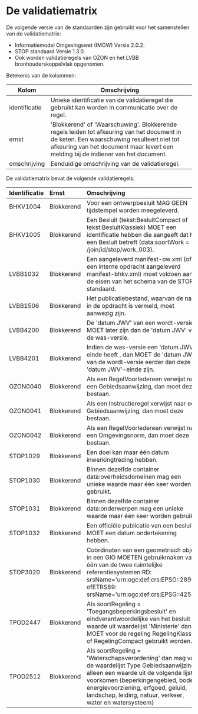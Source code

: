 
# De validatiematrix

De volgende versie van de standaarden zijn gebruikt voor het samenstellen van de validatiematrix:
- Informatiemodel Omgevingswet (IMOW) Versie 2.0.2.
- STOP standaard Versie 1.3.0.
- Ook worden validatieregels van OZON en het LVBB bronhouderskoppelvlak opgenomen.

Betekenis van de kolommen:

| Kolom         | Omschrijving |
|---------------|--------------|
| identificatie | Unieke identificatie van de validatieregel die gebruikt kan worden in communicatie over de regel. |
| ernst         | 'Blokkerend' of 'Waarschuwing'. Blokkerende regels leiden tot afkeuring van het document in de keten. Een waarschuwing resulteert niet tot afkeuring van het document maar levert een melding bij de indiener van het document. |
| omschrijving  | Eenduidige omschrijving van de validatieregel. |


De validatiematrix bevat de volgende validatieregels:

| Identificatie | Ernst | Omschrijving|
|:--------------|:------|:------------|
|BHKV1004|Blokkerend|Voor een ontwerpbesluit MAG GEEN tijdstempel worden meegeleverd.|
|BHKV1005|Blokkerend|Een Besluit (tekst:BesluitCompact of tekst:BesluitKlassiek) MOET een identificatie hebben die aangeeft dat het een Besluit betreft (data:soortWork = /join/id/stop/work_003).|
|LVBB1032|Blokkerend|Een aangeleverd manifest-ow.xml (of bij een interne opdracht aangeleverd manifest-bhkv.xml) moet voldoen aan de eisen van het schema van de STOP-standaard.|
|LVBB1506|Blokkerend|Het publicatiebestand, waarvan de naam in de opdracht is vermeld, moet aanwezig zijn.|
|LVBB4200|Blokkerend|De 'datum JWV' van een wordt-versie MOET later zijn dan de 'datum JWV' van de was-versie.|
|LVBB4201|Blokkerend|Indien de was-versie een 'datum JWV'-einde heeft , dan MOET de 'datum JWV' van de wordt-versie eerder dan deze 'datum JWV'-einde zijn.|
|OZON0040|Blokkerend|Als een RegelVoorIedereen verwijst naar een Gebiedsaanwijzing, dan moet deze bestaan.|
|OZON0041|Blokkerend|Als een Instructieregel verwijst naar een Gebiedsaanwijzing, dan moet deze bestaan.|
|OZON0042|Blokkerend|Als een RegelVoorIedereen verwijst naar een Omgevingsnorm, dan moet deze bestaan.|
|STOP1029|Blokkerend|Een doel kan maar één datum inwerkingtreding hebben.|
|STOP1030|Blokkerend|Binnen dezelfde container data:overheidsdomeinen mag een unieke waarde maar één keer worden gebruikt.|
|STOP1031|Blokkerend|Binnen dezelfde container data:onderwerpen mag een unieke waarde maar één keer worden gebruikt.|
|STOP1032|Blokkerend|Een officiële publicatie van een besluit MOET een datum ondertekening hebben.|
|STOP3020|Blokkerend|Coördinaten van een geometrisch object in een GIO MOETEN gebruikmaken van één van de twee ruimtelijke referentiesystemen:RD: srsName='urn:ogc:def:crs:EPSG::28992' ofETRS89: srsName='urn:ogc:def:crs:EPSG::4258'.|
|TPOD2447|Blokkerend|Als soortRegeling = 'Toegangsbeperkingsbesluit' en eindverantwoordelijke van het besluit = waarde uit waardelijst 'Ministerie' dan MOET voor de regeling RegelingKlassiek of RegelingCompact  gebruikt worden.|
|TPOD2512|Blokkerend|Als soortRegeling = 'Waterschapsverordening' dan mag van de waardelijst Type Gebiedsaanwijzing alleen een waarde uit de volgende lijst voorkomen {beperkingengebied, bodem, energievoorziening, erfgoed, geluid, landschap, leiding, natuur, verkeer, water en watersysteem}|
